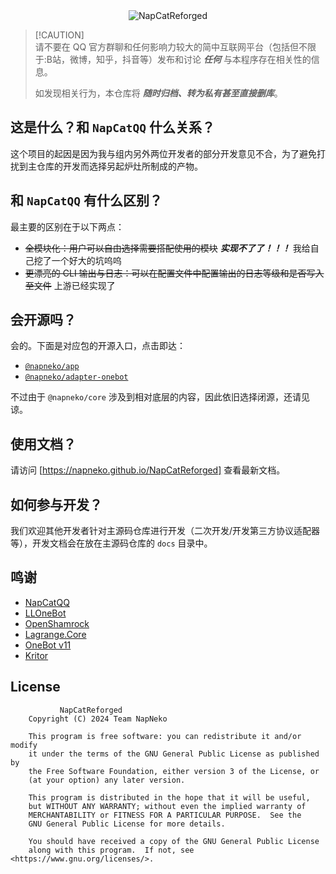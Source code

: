 <div align="center">
  <img src="https://socialify.git.ci/NapNeko/NapCatReforged/image?description=1&font=Source%20Code%20Pro&issues=1&language=1&logo=https%3A%2F%2Favatars.githubusercontent.com%2Fu%2F165024194&name=1&pattern=Plus&stargazers=1&theme=Auto" alt="NapCatReforged" />
</div>

> [!CAUTION]\
> 请不要在 QQ 官方群聊和任何影响力较大的简中互联网平台（包括但不限于:B站，微博，知乎，抖音等）发布和讨论 __*任何*__ 与本程序存在相关性的信息。
>
> 如发现相关行为，本仓库将 __*随时归档、转为私有甚至直接删库*__。

## 这是什么？和 `NapCatQQ` 什么关系？

这个项目的起因是因为我与组内另外两位开发者的部分开发意见不合，为了避免打扰到主仓库的开发而选择另起炉灶所制成的产物。

## 和 `NapCatQQ` 有什么区别？

最主要的区别在于以下两点：

* ~~全模块化：用户可以自由选择需要搭配使用的模块~~ __*实现不了了！！！*__ 我给自己挖了一个好大的坑呜呜
* ~~更漂亮的 CLI 输出与日志：可以在配置文件中配置输出的日志等级和是否写入至文件~~ 上游已经实现了

## 会开源吗？

会的。下面是对应包的开源入口，点击即达：

* [`@napneko/app`](https://github.com/NapNeko/app)
* [`@napneko/adapter-onebot`](https://github.com/NapNeko/adapter-onebot)

不过由于 `@napneko/core` 涉及到相对底层的内容，因此依旧选择闭源，还请见谅。

## 使用文档？

请访问 [https://napneko.github.io/NapCatReforged] 查看最新文档。

## 如何参与开发？

我们欢迎其他开发者针对主源码仓库进行开发（二次开发/开发第三方协议适配器等），开发文档会在放在主源码仓库的 `docs` 目录中。

## 鸣谢

* [NapCatQQ](https://github.com/NapNeko/NapCatQQ)
* [LLOneBot](https://github.com/LLOneBot/LLOneBot)
* [OpenShamrock](https://github.com/whitechi73/OpenShamrock)
* [Lagrange.Core](https://github.com/LagrangeDev/Lagrange.Core)
* [OneBot v11](https://github.com/botuniverse/onebot-11)
* [Kritor](https://github.com/KarinJS/kritor)

## License

```
           NapCatReforged
    Copyright (C) 2024 Team NapNeko

    This program is free software: you can redistribute it and/or modify
    it under the terms of the GNU General Public License as published by
    the Free Software Foundation, either version 3 of the License, or
    (at your option) any later version.

    This program is distributed in the hope that it will be useful,
    but WITHOUT ANY WARRANTY; without even the implied warranty of
    MERCHANTABILITY or FITNESS FOR A PARTICULAR PURPOSE.  See the
    GNU General Public License for more details.

    You should have received a copy of the GNU General Public License
    along with this program.  If not, see <https://www.gnu.org/licenses/>.
```
